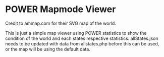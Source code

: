 # POWER Mapmode Viewer

Credit to ammap.com for their SVG map of the world.

This is just a simple map viewer using POWER statistics to show the condition of the world and each states respective statistics.
allStates.json needs to be updated with data from allstates.php before this can be used, or the map will be using the default data.
